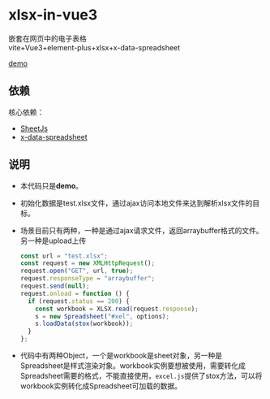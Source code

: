 <!--
 * @page: 
 * @Author: Orts
 * @Date: 2021-12-09 13:54:32
 * @LastEditTime: 2021-12-09 18:07:24
 * @LastEditors: Orts
 * @Description: 
 * @FilePath: /xlsx-in-vue3/README.md
-->
# xlsx-in-vue3
嵌套在网页中的电子表格  
vite+Vue3+element-plus+xlsx+x-data-spreadsheet

[demo](https://time-coding.github.io/xlsx-in-vue3/)

## 依赖
核心依赖：
- [SheetJs](https://github.com/SheetJS/sheetjs)
- [x-data-spreadsheet](https://github.com/myliang/x-spreadsheet)

## 说明
- 本代码只是**demo**。
- 初始化数据是test.xlsx文件，通过ajax访问本地文件来达到解析xlsx文件的目标。  
- 场景目前只有两种，一种是通过ajax请求文件，返回arraybuffer格式的文件。另一种是upload上传

  ```js
  const url = "test.xlsx";
  const request = new XMLHttpRequest();
  request.open("GET", url, true);
  request.responseType = "arraybuffer";
  request.send(null); 
  request.onload = function () {
    if (request.status == 200) {
      const workbook = XLSX.read(request.response);
      s = new Spreadsheet("#xel", options);
      s.loadData(stox(workbook));
    }
  };
  ```

- 代码中有两种Object，一个是workbook是sheet对象，另一种是Spreadsheet是样式渲染对象。workbook实例要想被使用，需要转化成Spreadsheet需要的格式，不能直接使用，`excel.js`提供了stox方法，可以将workbook实例转化成Spreadsheet可加载的数据。
